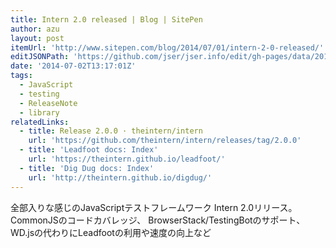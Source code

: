 ```yaml
---
title: Intern 2.0 released | Blog | SitePen
author: azu
layout: post
itemUrl: 'http://www.sitepen.com/blog/2014/07/01/intern-2-0-released/'
editJSONPath: 'https://github.com/jser/jser.info/edit/gh-pages/data/2014/07/index.json'
date: '2014-07-02T13:17:01Z'
tags:
  - JavaScript
  - testing
  - ReleaseNote
  - library
relatedLinks:
  - title: Release 2.0.0 · theintern/intern
    url: 'https://github.com/theintern/intern/releases/tag/2.0.0'
  - title: 'Leadfoot docs: Index'
    url: 'https://theintern.github.io/leadfoot/'
  - title: 'Dig Dug docs: Index'
    url: 'http://theintern.github.io/digdug/'
---
```

全部入りな感じのJavaScriptテストフレームワーク Intern 2.0リリース。
CommonJSのコードカバレッジ、
BrowserStack/TestingBotのサポート、WD.jsの代わりにLeadfootの利用や速度の向上など

